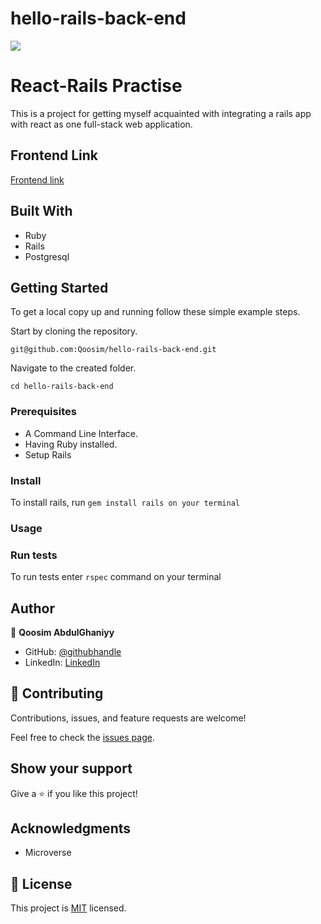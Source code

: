 # hello-rails-back-end

![](https://img.shields.io/badge/Microverse-blueviolet)

# React-Rails Practise 

This is a project for getting myself acquainted with integrating a rails app with react as one full-stack web application.


## Frontend Link

[Frontend link](https://github.com/Qoosim/hello-react-front-end)

## Built With

- Ruby
- Rails
- Postgresql

## Getting Started


To get a local copy up and running follow these simple example steps.

Start by cloning the repository.

`git@github.com:Qoosim/hello-rails-back-end.git`

Navigate to the created folder.

`cd hello-rails-back-end`

### Prerequisites

- A Command Line Interface.
- Having Ruby installed.
- Setup Rails

### Install

To install rails, run `gem install rails on your terminal`

### Usage

### Run tests

To run tests enter `rspec` command on your terminal

## Author

👤 **Qoosim AbdulGhaniyy**

- GitHub: [@githubhandle](https://github.com/Qoosim)
- LinkedIn: [LinkedIn](https://www.linkedin.com/in/qoosim)


## 🤝 Contributing

Contributions, issues, and feature requests are welcome!

Feel free to check the [issues page](../../issues/).

## Show your support

Give a ⭐️ if you like this project!

## Acknowledgments

- Microverse

## 📝 License

This project is [MIT](./MIT.md) licensed.

